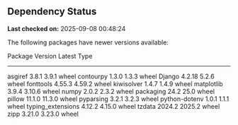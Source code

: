 ## Dependency Status

**Last checked on:** 2025-09-08 00:48:24

The following packages have newer versions available:

Package           Version Latest Type
----------------- ------- ------ -----
asgiref           3.8.1   3.9.1  wheel
contourpy         1.3.0   1.3.3  wheel
Django            4.2.18  5.2.6  wheel
fonttools         4.55.3  4.59.2 wheel
kiwisolver        1.4.7   1.4.9  wheel
matplotlib        3.9.4   3.10.6 wheel
numpy             2.0.2   2.3.2  wheel
packaging         24.2    25.0   wheel
pillow            11.1.0  11.3.0 wheel
pyparsing         3.2.1   3.2.3  wheel
python-dotenv     1.0.1   1.1.1  wheel
typing_extensions 4.12.2  4.15.0 wheel
tzdata            2024.2  2025.2 wheel
zipp              3.21.0  3.23.0 wheel
